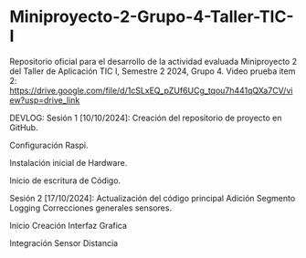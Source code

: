 # Miniproyecto-2-Grupo-4-Taller-TIC-I
Repositorio oficial para el desarrollo de la actividad evaluada Miniproyecto 2 del Taller de Aplicación TIC I, Semestre 2 2024, Grupo 4.
Video prueba item 2: https://drive.google.com/file/d/1cSLxEQ_pZUf6UCg_tqou7h441qQXa7CV/view?usp=drive_link

DEVLOG:
Sesión 1 [10/10/2024]:
Creación del repositorio de proyecto en GitHub.

Configuración Raspi.

Instalación inicial de Hardware.

Inicio de escritura de Código.

Sesión 2 [17/10/2024]:
Actualización del código principal
Adición Segmento Logging
Correcciones generales sensores.

Inicio Creación Interfaz Grafica

Integración Sensor Distancia

